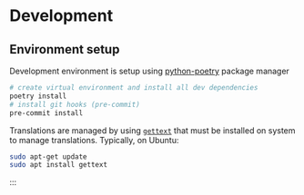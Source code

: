 # Development

## Environment setup

Development environment is setup using [python-poetry](https://python-poetry.org/) package manager


```bash
# create virtual environment and install all dev dependencies
poetry install
# install git hooks (pre-commit)
pre-commit install
```

Translations are managed by using [`gettext`](https://www.gnu.org/software/gettext/manual/html_node/) that must be installed on system to manage translations. Typically, on Ubuntu:

```bash
sudo apt-get update
sudo apt install gettext
```

:::
